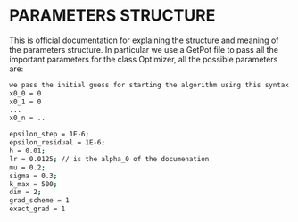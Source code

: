 # PARAMETERS STRUCTURE
This is official documentation for explaining the structure and meaning of the parameters structure.
In particular we use a GetPot file to pass all the important parameters for the class Optimizer, all the possible parameters are:
```bash
we pass the initial guess for starting the algorithm using this syntax x0_k = .. where k is the k-th coordinate
x0_0 = 0
x0_1 = 0
...
x0_n = ..

epsilon_step = 1E-6;
epsilon_residual = 1E-6;
h = 0.01;
lr = 0.0125; // is the alpha_0 of the documenation
mu = 0.2;
sigma = 0.3;
k_max = 500;
dim = 2;
grad_scheme = 1
exact_grad = 1

```
